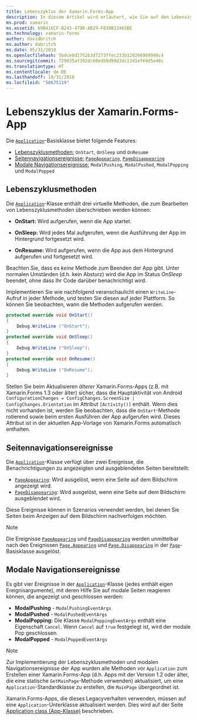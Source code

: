 ```yaml
---
title: Lebenszyklus der Xamarin.Forms-App
description: In diesem Artikel wird erläutert, wie Sie auf den Lebenszyklus der App reagieren, einschließlich Lebenszyklusmethoden, Seitennavigationsereignisse und modaler Navigationsereignisse.
ms.prod: xamarin
ms.assetid: 69B416CF-B243-4790-AB29-F030B32465BE
ms.technology: xamarin-forms
author: davidbritch
ms.author: dabritch
ms.date: 05/31/2018
ms.openlocfilehash: 5bdce8d1752b3d7273ffec233b120266909999c4
ms.sourcegitcommit: 729035af392dc60edb9d99d3dc13d1ef69d5e46c
ms.translationtype: HT
ms.contentlocale: de-DE
ms.lasthandoff: 10/31/2018
ms.locfileid: "50675119"
---
```

# <a name="xamarinforms-app-lifecycle"></a>Lebenszyklus der Xamarin.Forms-App

Die [`Application`](xref:Xamarin.Forms.Application)-Basisklasse bietet folgende Features:

* [Lebenszyklusmethoden:](#Lifecycle_Methods) `OnStart`, `OnSleep` und `OnResume`
* [Seitennavigationsereignisse:](#page) [`PageAppearing`](xref:Xamarin.Forms.Application.PageAppearing), [`PageDisappearing`](xref:Xamarin.Forms.Application.PageDisappearing)
* [Modale Navigationsereignisse:](#modal) `ModalPushing`, `ModalPushed`, `ModalPopping` und `ModalPopped`

<a name="Lifecycle_Methods" />

## <a name="lifecycle-methods"></a>Lebenszyklusmethoden

Die [`Application`](xref:Xamarin.Forms.Application)-Klasse enthält drei virtuelle Methoden, die zum Bearbeiten von Lebenszyklusmethoden überschrieben werden können:

* **OnStart:** Wird aufgerufen, wenn die App startet.

* **OnSleep:** Wird jedes Mal aufgerufen, wenn die Ausführung der App im Hintergrund fortgesetzt wird.

* **OnResume:** Wird aufgerufen, wenn die App aus dem Hintergrund aufgerufen und fortgesetzt wird.

Beachten Sie, dass es *keine* Methode zum Beenden der App gibt.
Unter normalen Umständen (d.h. kein Absturz) wird die App im Status *OnSleep* beendet, ohne dass Ihr Code darüber benachrichtigt wird.

Implementieren Sie wie nachfolgend veranschaulicht einen `WriteLine`-Aufruf in jeder Methode, und testen Sie diesen auf jeder Plattform. So können Sie beobachten, wann die Methoden aufgerufen werden.

```csharp
protected override void OnStart()
{
    Debug.WriteLine ("OnStart");
}
protected override void OnSleep()
{
    Debug.WriteLine ("OnSleep");
}
protected override void OnResume()
{
    Debug.WriteLine ("OnResume");
}
```

Stellen Sie beim Aktualisieren *älterer* Xamarin.Forms-Apps (z.B. mit Xamarin.Forms 1.3 oder älter) sicher, dass die Hauptaktivität von Android `ConfigurationChanges = ConfigChanges.ScreenSize | ConfigChanges.Orientation` im Attribut `[Activity()]` enthält. Wenn dies nicht vorhanden ist, werden Sie beobachten, dass die `OnStart`-Methode rotierend sowie beim ersten Ausführen der App aufgerufen wird. Dieses Attribut ist in der aktuellen App-Vorlage von Xamarin.Forms automatisch enthalten.

<a name="page" />

## <a name="page-navigation-events"></a>Seitennavigationsereignisse

Die [`Application`](xref:Xamarin.Forms.Application)-Klasse verfügt über zwei Ereignisse, die Benachrichtigungen zu angezeigten und ausgeblendeten Seiten bereitstellt:

- [`PageAppearing`](xref:Xamarin.Forms.Application.PageAppearing): Wird ausgelöst, wenn eine Seite auf dem Bildschirm angezeigt wird.
- [`PageDisappearing`](xref:Xamarin.Forms.Application.PageDisappearing): Wird ausgelöst, wenn eine Seite auf dem Bildschirm ausgeblendet wird.

Diese Ereignisse können in Szenarios verwendet werden, bei denen Sie Seiten beim Anzeigen auf dem Bildschirm nachverfolgen möchten.

> [!NOTE]
> Die Ereignisse [`PageAppearing`](xref:Xamarin.Forms.Application.PageAppearing) und [`PageDisappearing`](xref:Xamarin.Forms.Application.PageDisappearing) werden unmittelbar nach den Ereignissen [`Page.Appearing`](xref:Xamarin.Forms.Page.Appearing) und [`Page.Disappearing`](xref:Xamarin.Forms.Page.Disappearing) in der [`Page`](xref:Xamarin.Forms.Page)-Basisklasse ausgelöst.

<a name="modal" />

## <a name="modal-navigation-events"></a>Modale Navigationsereignisse

Es gibt vier Ereignisse in der [`Application`](xref:Xamarin.Forms.Application)-Klasse (jedes enthält eigen Ereignisargumente), mit deren Hilfe Sie auf modale Seiten reagieren können, die angezeigt und geschlossen werden:

* **ModalPushing** - `ModalPushingEventArgs`
* **ModalPushed** - `ModalPushedEventArgs`
* **ModalPopping:** Die Klasse `ModalPoppingEventArgs` enthält eine Eigenschaft `Cancel`. Wenn `Cancel` auf `true` festgelegt ist, wird der modale Pop geschlossen.
* **ModalPopped** - `ModalPoppedEventArgs`

> [!NOTE]
> Zur Implementierung der Lebenszyklusmethoden und modalen Navigationsereignisse der App wurden alle Methoden vor `Application` zum Erstellen einer Xamarin.Forms-App (d.h. Apps mit der Version 1.2 oder älter, die eine statische `GetMainPage`-Methode verwenden) aktualisiert, um eine `Application`-Standardklasse zu erstellen, die `MainPage` übergeordnet ist.
>
> Xamarin.Forms-Apps, die dieses Legacyverhalten verwenden, müssen auf eine `Application`-Unterklasse aktualisiert werden. Dies wird auf der Seite [Application class (App-Klasse)](~/xamarin-forms/app-fundamentals/application-class.md) beschrieben.
